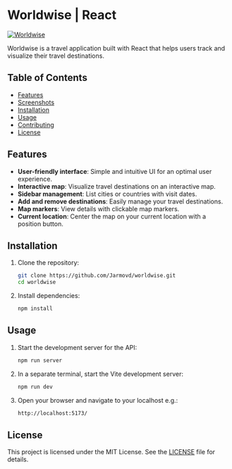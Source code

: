 # Worldwise | React

[![Worldwise](https://github.com/user-attachments/assets/904cf9b0-3b44-4413-bd53-3230c63d2b32)](https://github.com/Jarmovd/worldwise)

Worldwise is a travel application built with React that helps users track and visualize their travel destinations.

## Table of Contents

- [Features](#features)
- [Screenshots](#screenshots)
- [Installation](#installation)
- [Usage](#usage)
- [Contributing](#contributing)
- [License](#license)

## Features

- **User-friendly interface**: Simple and intuitive UI for an optimal user experience.
- **Interactive map**: Visualize travel destinations on an interactive map.
- **Sidebar management**: List cities or countries with visit dates.
- **Add and remove destinations**: Easily manage your travel destinations.
- **Map markers**: View details with clickable map markers.
- **Current location**: Center the map on your current location with a position button.

## Installation

1. Clone the repository:
    ```bash
    git clone https://github.com/Jarmovd/worldwise.git
    cd worldwise
    ```

2. Install dependencies:
    ```bash
    npm install
    ```

## Usage

1. Start the development server for the API:
    ```bash
    npm run server
    ```

2. In a separate terminal, start the Vite development server:
    ```bash
    npm run dev
    ```

3. Open your browser and navigate to your localhost e.g.:
    ```bash
    http://localhost:5173/
    ```

## License

This project is licensed under the MIT License. See the [LICENSE](LICENSE) file for details.
